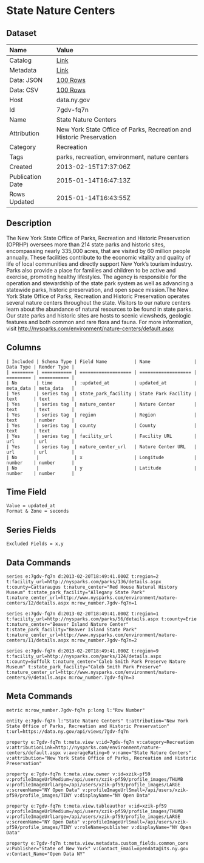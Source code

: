 # State Nature Centers

## Dataset

| Name | Value |
| :--- | :---- |
| Catalog | [Link](https://catalog.data.gov/dataset/state-nature-centers) |
| Metadata | [Link](https://data.ny.gov/api/views/7gdv-fq7n) |
| Data: JSON | [100 Rows](https://data.ny.gov/api/views/7gdv-fq7n/rows.json?max_rows=100) |
| Data: CSV | [100 Rows](https://data.ny.gov/api/views/7gdv-fq7n/rows.csv?max_rows=100) |
| Host | data.ny.gov |
| Id | 7gdv-fq7n |
| Name | State Nature Centers |
| Attribution | New York State Office of Parks, Recreation and Historic Preservation |
| Category | Recreation |
| Tags | parks, recreation, environment, nature centers |
| Created | 2013-02-15T17:37:06Z |
| Publication Date | 2015-01-14T16:47:13Z |
| Rows Updated | 2015-01-14T16:43:55Z |

## Description

The New York State Office of Parks, Recreation and Historic Preservation (OPRHP) oversees more than 214 state parks and historic sites, encompassing nearly 335,000 acres, that are visited by 60 million people annually. These facilities contribute to the economic vitality and quality of life of local communities and directly support New York’s tourism industry. Parks also provide a place for families and children to be active and exercise, promoting healthy lifestyles. The agency is responsible for the operation and stewardship of the state park system as well as advancing a statewide parks, historic preservation, and open space mission.The New York State Office of Parks, Recreation and Historic Preservation operates several nature centers throughout the state. Visitors to our nature centers learn about the abundance of natural resources to be found in state parks. Our state parks and historic sites are hosts to scenic viewsheds, geologic features and both common and rare flora and fauna. For more information, visit http://nysparks.com/environment/nature-centers/default.aspx

## Columns

```ls
| Included | Schema Type | Field Name          | Name                | Data Type | Render Type |
| ======== | =========== | =================== | =================== | ========= | =========== |
| No       | time        | :updated_at         | updated_at          | meta_data | meta_data   |
| Yes      | series tag  | state_park_facility | State Park Facility | text      | text        |
| Yes      | series tag  | nature_center       | Nature Center       | text      | text        |
| Yes      | series tag  | region              | Region              | text      | number      |
| Yes      | series tag  | county              | County              | text      | text        |
| Yes      | series tag  | facility_url        | Facility URL        | url       | url         |
| Yes      | series tag  | nature_center_url   | Nature Center URL   | url       | url         |
| No       |             | x                   | Longitude           | number    | number      |
| No       |             | y                   | Latitude            | number    | number      |
```

## Time Field

```ls
Value = updated_at
Format & Zone = seconds
```

## Series Fields

```ls
Excluded Fields = x,y
```

## Data Commands

```ls
series e:7gdv-fq7n d:2013-02-20T18:49:41.000Z t:region=2 t:facility_url=http://nysparks.com/parks/136/details.aspx t:county=Cattaraugus t:nature_center="Red House Natural History Museum" t:state_park_facility="Allegany State Park" t:nature_center_url=http://www.nysparks.com/environment/nature-centers/12/details.aspx m:row_number.7gdv-fq7n=1

series e:7gdv-fq7n d:2013-02-20T18:49:41.000Z t:region=1 t:facility_url=http://nysparks.com/parks/56/details.aspx t:county=Erie t:nature_center="Beaver Island Nature Center" t:state_park_facility="Beaver Island State Park" t:nature_center_url=http://www.nysparks.com/environment/nature-centers/11/details.aspx m:row_number.7gdv-fq7n=2

series e:7gdv-fq7n d:2013-02-20T18:49:41.000Z t:region=9 t:facility_url=http://nysparks.com/parks/124/details.aspx t:county=Suffolk t:nature_center="Caleb Smith Park Preserve Nature Museum" t:state_park_facility="Caleb Smith Park Preserve" t:nature_center_url=http://www.nysparks.com/environment/nature-centers/9/details.aspx m:row_number.7gdv-fq7n=3
```

## Meta Commands

```ls
metric m:row_number.7gdv-fq7n p:long l:"Row Number"

entity e:7gdv-fq7n l:"State Nature Centers" t:attribution="New York State Office of Parks, Recreation and Historic Preservation" t:url=https://data.ny.gov/api/views/7gdv-fq7n

property e:7gdv-fq7n t:meta.view v:id=7gdv-fq7n v:category=Recreation v:attributionLink=http://nysparks.com/environment/nature-centers/default.aspx v:averageRating=0 v:name="State Nature Centers" v:attribution="New York State Office of Parks, Recreation and Historic Preservation"

property e:7gdv-fq7n t:meta.view.owner v:id=xzik-pf59 v:profileImageUrlMedium=/api/users/xzik-pf59/profile_images/THUMB v:profileImageUrlLarge=/api/users/xzik-pf59/profile_images/LARGE v:screenName="NY Open Data" v:profileImageUrlSmall=/api/users/xzik-pf59/profile_images/TINY v:displayName="NY Open Data"

property e:7gdv-fq7n t:meta.view.tableauthor v:id=xzik-pf59 v:profileImageUrlMedium=/api/users/xzik-pf59/profile_images/THUMB v:profileImageUrlLarge=/api/users/xzik-pf59/profile_images/LARGE v:screenName="NY Open Data" v:profileImageUrlSmall=/api/users/xzik-pf59/profile_images/TINY v:roleName=publisher v:displayName="NY Open Data"

property e:7gdv-fq7n t:meta.view.metadata.custom_fields.common_core v:Publisher="State of New York" v:Contact_Email=opendata@its.ny.gov v:Contact_Name="Open Data NY"
```